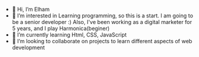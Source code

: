 - 👋 Hi, I’m Elham
- 👀 I’m interested in Learning programming, so this is a start. I am going to be a senior developer :) Also, I've been working as a  digital marketer for 5 years, and I play Harmonica(beginer)
- 🌱 I’m currently learning Html, CSS, JavaScript
- 💞️ I’m looking to collaborate on projects to learn different aspects of web development

